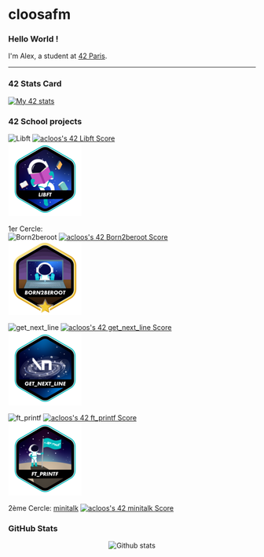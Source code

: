 # cloosafm

### Hello World !

I'm Alex, a student at [42 Paris](https://42.fr/en/homepage/).

---

### 42 Stats Card

[![My 42 stats](https://badge42.vercel.app/api/v2/cl8llmf4200060hmkt4qtrpqm/stats?cursusId=21&coalitionId=45)](https://github.com/JaeSeoKim/badge42)


### 42 School projects


![Libft](https://gitlab.com/42_cursus1/libft_42.git) 
[![acloos's 42 Libft Score](https://badge42.vercel.app/api/v2/cl8llmf4200060hmkt4qtrpqm/project/2580603)](https://github.com/JaeSeoKim/badge42)  
![Libft badge](https://github.com/cloosafm/cloosafm/blob/main/42_badges/libfte.png)  

1er Cercle:  
![Born2beroot](https://gitlab.com/42_cursus1/Born2beroot.git)
[![acloos's 42 Born2beroot Score](https://badge42.vercel.app/api/v2/cl8llmf4200060hmkt4qtrpqm/project/2613559)](https://github.com/JaeSeoKim/badge42)  
![B2R badge](https://github.com/cloosafm/cloosafm/blob/main/42_badges/born2berootm.png)  

![get_next_line](https://gitlab.com/42_cursus1/get_next_line.git)
[![acloos's 42 get_next_line Score](https://badge42.vercel.app/api/v2/cl8llmf4200060hmkt4qtrpqm/project/2613557)](https://github.com/JaeSeoKim/badge42)  
![GNL badge](https://github.com/cloosafm/cloosafm/blob/main/42_badges/get_next_linee.png)  

![ft_printf](https://gitlab.com/42_cursus1/ft_printf)
[![acloos's 42 ft_printf Score](https://badge42.vercel.app/api/v2/cl8llmf4200060hmkt4qtrpqm/project/2613558)](https://github.com/JaeSeoKim/badge42)  
![ft_printf badge](https://github.com/cloosafm/cloosafm/blob/main/42_badges/ft_printfe.png)

2ème Cercle:
[minitalk](https://github.com/cloosafm/cloosafm/42_badges/minitalke.png)
[![acloos's 42 minitalk Score](https://badge42.vercel.app/api/v2/cl8llmf4200060hmkt4qtrpqm/project/2854924)](https://github.com/JaeSeoKim/badge42)


<!---

syntax:
![project name](gitlab)
JaeSeoKim vercel badge {followed by 2 spaces for return carriage}
![badge icon] (https://github.com/cloosafm/cloosafm/blob/main/42_badges/BADGE-ICON.png)) {followed by 2 spaces for return carriage}



Badges

git repo for dynamic badges:
https://github.com/JaeSeoKim/badge42

icons:
![ft_printf badge](https://github.com/cloosafm/cloosafm/blob/main/42_badges/ft_printfe.png)
![minitalk badge](https://github.com/cloosafm/cloosafm/blob/main/42_badges/minitalke.png)
![so_long badge](https://github.com/cloosafm/cloosafm/blob/main/42_badges/so_longe.png)
![push_swap](https://github.com/cloosafm/cloosafm/blob/main/42_badges/push_swape.png)
![minishell](https://github.com/cloosafm/cloosafm/blob/main/42_badges/minishelle.png)
![philosophers](https://github.com/cloosafm/cloosafm/blob/main/42_badges/philosopherse.png)


--->

### GitHub Stats

<div align="center">

![Github stats](https://github-readme-stats.vercel.app/api?username=cloosafm)

</div>


<!---
[![Top Langs](https://github-readme-stats.vercel.app/api/top-langs/?username=acloos&hide=java,html,css&layout=compact&theme=tokyonight&hide_title=false)](https://github.com/anuraghazra/github-readme-stats)[![acloos's GitHub stats](https://github-readme-stats.vercel.app/api?username=acloos&theme=tokyonight&show_icons=true&hide_rank=true&hide=issues&hide_title=true)](https://github.com/anuraghazra/github-readme-stats)

https://www.sitepoint.com/github-profile-readme/

https://www.sitepoint.com/github-profile-readme/
-->
